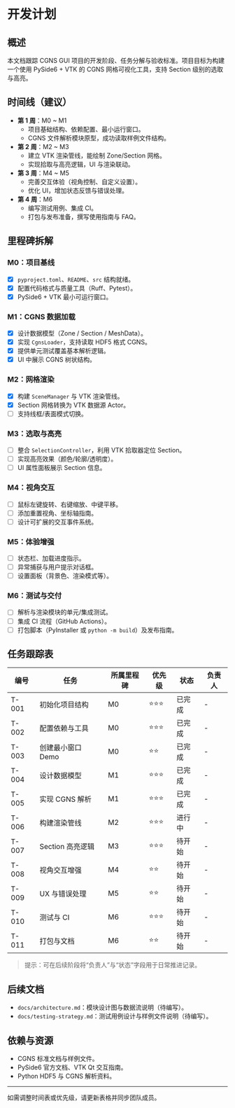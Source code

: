 # 开发计划

## 概述

本文档跟踪 CGNS GUI 项目的开发阶段、任务分解与验收标准。项目目标为构建一个使用 PySide6 + VTK 的 CGNS 网格可视化工具，支持 Section 级别的选取与高亮。

## 时间线（建议）

- **第 1 周**：M0 ~ M1
  - 项目基础结构、依赖配置、最小运行窗口。
  - CGNS 文件解析模块原型，成功读取样例文件结构。
- **第 2 周**：M2 ~ M3
  - 建立 VTK 渲染管线，能绘制 Zone/Section 网格。
  - 实现拾取与高亮逻辑，UI 与渲染联动。
- **第 3 周**：M4 ~ M5
  - 完善交互体验（视角控制、自定义设置）。
  - 优化 UI，增加状态反馈与错误处理。
- **第 4 周**：M6
  - 编写测试用例、集成 CI。
  - 打包与发布准备，撰写使用指南与 FAQ。

## 里程碑拆解

### M0：项目基线
- [x] `pyproject.toml`、`README`、`src` 结构就绪。
- [x] 配置代码格式与质量工具（Ruff、Pytest）。
- [x] PySide6 + VTK 最小可运行窗口。

### M1：CGNS 数据加载
- [x] 设计数据模型（Zone / Section / MeshData）。
- [x] 实现 `CgnsLoader`，支持读取 HDF5 格式 CGNS。
- [x] 提供单元测试覆盖基本解析逻辑。
- [x] UI 中展示 CGNS 树状结构。

### M2：网格渲染
- [x] 构建 `SceneManager` 与 VTK 渲染管线。
- [x] Section 网格转换为 VTK 数据源 Actor。
- [ ] 支持线框/表面模式切换。

### M3：选取与高亮
- [ ] 整合 `SelectionController`，利用 VTK 拾取器定位 Section。
- [ ] 实现高亮效果（颜色/轮廓/透明度）。
- [ ] UI 属性面板展示 Section 信息。

### M4：视角交互
- [ ] 鼠标左键旋转、右键缩放、中键平移。
- [ ] 添加重置视角、坐标轴指南。
- [ ] 设计可扩展的交互事件系统。

### M5：体验增强
- [ ] 状态栏、加载进度指示。
- [ ] 异常捕获与用户提示对话框。
- [ ] 设置面板（背景色、渲染模式等）。

### M6：测试与交付
- [ ] 解析与渲染模块的单元/集成测试。
- [ ] 集成 CI 流程（GitHub Actions）。
- [ ] 打包脚本（PyInstaller 或 `python -m build`）及发布指南。

## 任务跟踪表

| 编号 | 任务 | 所属里程碑 | 优先级 | 状态 | 负责人 |
| --- | --- | --- | --- | --- | --- |
| T-001 | 初始化项目结构 | M0 | ⭐⭐⭐ | 已完成 | - |
| T-002 | 配置依赖与工具 | M0 | ⭐⭐⭐ | 已完成 | - |
| T-003 | 创建最小窗口 Demo | M0 | ⭐⭐ | 已完成 | - |
| T-004 | 设计数据模型 | M1 | ⭐⭐⭐ | 已完成 | - |
| T-005 | 实现 CGNS 解析 | M1 | ⭐⭐⭐ | 已完成 | - |
| T-006 | 构建渲染管线 | M2 | ⭐⭐⭐ | 进行中 | - |
| T-007 | Section 高亮逻辑 | M3 | ⭐⭐⭐ | 待开始 | - |
| T-008 | 视角交互增强 | M4 | ⭐⭐ | 待开始 | - |
| T-009 | UX 与错误处理 | M5 | ⭐⭐ | 待开始 | - |
| T-010 | 测试与 CI | M6 | ⭐⭐⭐ | 待开始 | - |
| T-011 | 打包与文档 | M6 | ⭐⭐ | 待开始 | - |

> 提示：可在后续阶段将“负责人”与“状态”字段用于日常推进记录。

## 后续文档

- `docs/architecture.md`：模块设计图与数据流说明（待编写）。
- `docs/testing-strategy.md`：测试用例设计与样例文件说明（待编写）。

## 依赖与资源

- CGNS 标准文档与样例文件。 
- PySide6 官方文档、VTK Qt 交互指南。 
- Python HDF5 与 CGNS 解析资料。

---

如需调整时间表或优先级，请更新表格并同步团队成员。